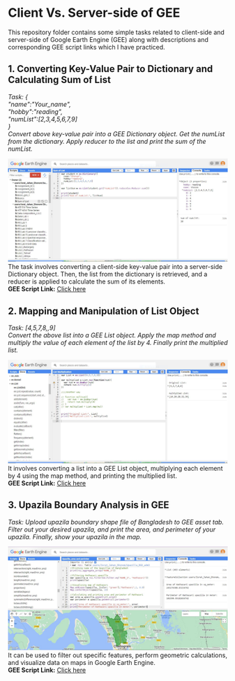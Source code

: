 # Client Vs. Server-side of GEE
This repository folder contains some simple tasks related to client-side and server-side of Google Earth Engine (GEE) along with descriptions and corresponding GEE script links which I have practiced.
## 1. Converting Key-Value Pair to Dictionary and Calculating Sum of List
*Task: {<br>
  "name":"Your_name",<br>
  "hobby":"reading",<br>
  "numList":[2,3,4,5,6,7,9]<br>
}<br>
Convert above key-value pair into a GEE Dictionary object. Get the numList from the dictionary. Apply reducer to the list and print the sum of the numList.*  
  
![Model](https://github.com/Israt-Jahan-Shonom/Google_Earth_Engine/blob/main/Client%20Vs.%20Server/sumList_GEE.JPG)
The task involves converting a client-side key-value pair into a server-side Dictionary object. Then, the list from the dictionary is retrieved, and a reducer is applied to calculate the sum of its elements.<br>
<b>GEE Script Link:</b> [Click here](https://code.earthengine.google.com/5e35f9e46fdaa766aee9ca975f90a61d)  
  
## 2. Mapping and Manipulation of List Object
*Task: [4,5,7,8,,9]<br>
Convert the above list into a GEE List object. Apply the map method and multiply the value of each element of the list by 4. Finally print the multiplied list.*  
  
![Model](https://github.com/Israt-Jahan-Shonom/Google_Earth_Engine/blob/main/Client%20Vs.%20Server/ListMultiplication_GEE.JPG)
It involves converting a list into a GEE List object, multiplying each element by 4 using the map method, and printing the multiplied list.<br>
<b>GEE Script Link:</b> [Click here](https://code.earthengine.google.com/84a0c8b9cfe759c090a4f0f1f96568c2)  
  
## 3. Upazila Boundary Analysis in GEE
*Task: Upload upazila boundary shape file of Bangladesh to GEE asset tab. Filter out your desired upazila, and print the area, and perimeter of your upazila. Finally, show your upazila in the map.*  
  
![Model](https://github.com/Israt-Jahan-Shonom/Google_Earth_Engine/blob/main/Client%20Vs.%20Server/Area%20%26%20perimeter_GEE.JPG)
It can be used to filter out specific features, perform geometric calculations, and visualize data on maps in Google Earth Engine.<br>
<b>GEE Script Link:</b> [Click here](https://code.earthengine.google.com/4db6a97940ca705acf8acc5d21b1a271)
